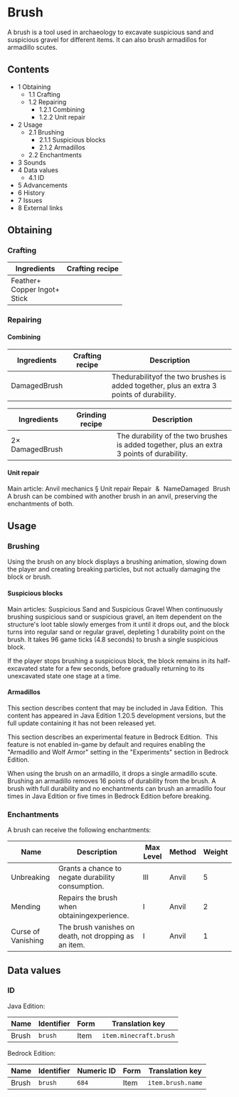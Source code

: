 # Brush
A brush is a tool used in archaeology to excavate suspicious sand and suspicious gravel for different items. It can also brush armadillos for armadillo scutes.

## Contents
- 1 Obtaining
	- 1.1 Crafting
	- 1.2 Repairing
		- 1.2.1 Combining
		- 1.2.2 Unit repair
- 2 Usage
	- 2.1 Brushing
		- 2.1.1 Suspicious blocks
		- 2.1.2 Armadillos
	- 2.2 Enchantments
- 3 Sounds
- 4 Data values
	- 4.1 ID
- 5 Advancements
- 6 History
- 7 Issues
- 8 External links

## Obtaining
### Crafting
| Ingredients                          | Crafting recipe |
|--------------------------------------|-----------------|
| Feather+<br/>Copper Ingot+<br/>Stick |                 |

### Repairing
#### Combining
| Ingredients  | Crafting recipe | Description                                                                              |
|--------------|-----------------|------------------------------------------------------------------------------------------|
| DamagedBrush |                 | Thedurabilityof the two brushes is added together, plus an extra 3 points of durability. |

| Ingredients     | Grinding recipe | Description                                                                                |
|-----------------|-----------------|--------------------------------------------------------------------------------------------|
| 2× DamagedBrush |                 | The durability of the two brushes is added together, plus an extra 3 points of durability. |

#### Unit repair
Main article: Anvil mechanics § Unit repair
Repair & NameDamaged Brush
A brush can be combined with another brush in an anvil, preserving the enchantments of both.

## Usage
### Brushing
Using the brush on any block displays a brushing animation, slowing down the player and creating breaking particles, but not actually damaging the block or brush.

#### Suspicious blocks
Main articles: Suspicious Sand and Suspicious Gravel
When continuously brushing suspicious sand or suspicious gravel, an item dependent on the structure's loot table slowly emerges from it until it drops out, and the block turns into regular sand or regular gravel, depleting 1 durability point on the brush. It takes 96 game ticks (4.8 seconds) to brush a single suspicious block.

If the player stops brushing a suspicious block, the block remains in its half-excavated state for a few seconds, before gradually returning to its unexcavated state one stage at a time.

#### Armadillos

  

This section describes content that may be included in Java Edition. 
This content has appeared in Java Edition 1.20.5 development versions, but the full update containing it has not been released yet.



  

This section describes an experimental feature in Bedrock Edition. 
This feature is not enabled in-game by default and requires enabling the "Armadillo and Wolf Armor" setting in the "Experiments" section in Bedrock Edition.


When using the brush on an armadillo, it drops a single armadillo scute. Brushing an armadillo removes 16 points of durability from the brush. A brush with full durability and no enchantments can brush an armadillo four times in Java Edition or five times in Bedrock Edition before breaking.

### Enchantments
A brush can receive the following enchantments:

| Name               | Description                                           | Max Level | Method | Weight |
|--------------------|-------------------------------------------------------|-----------|--------|--------|
| Unbreaking         | Grants a chance to negate durability consumption.     | III       | Anvil  | 5      |
| Mending            | Repairs the brush when obtainingexperience.           | I         | Anvil  | 2      |
| Curse of Vanishing | The brush vanishes on death, not dropping as an item. | I         | Anvil  | 1      |

## Data values
### ID
Java Edition:

| Name  | Identifier | Form | Translation key        |
|-------|------------|------|------------------------|
| Brush | `brush`    | Item | `item.minecraft.brush` |

Bedrock Edition:

| Name  | Identifier | Numeric ID | Form | Translation key   |
|-------|------------|------------|------|-------------------|
| Brush | `brush`    | `684`      | Item | `item.brush.name` |


